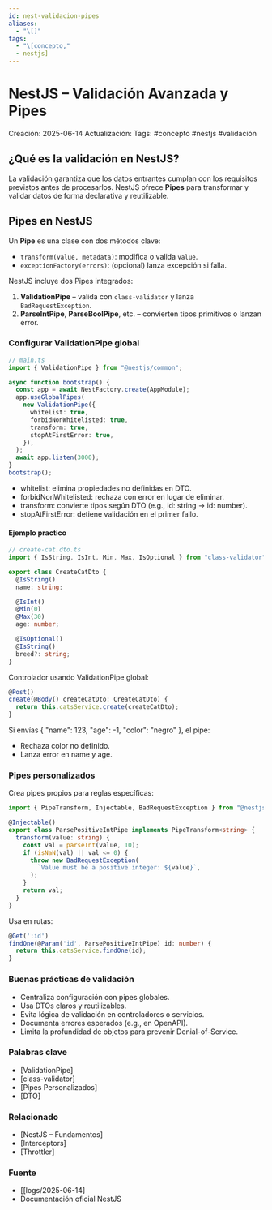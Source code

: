 ```yaml
---
id: nest-validacion-pipes
aliases:
  - "\[]"
tags:
  - "\[concepto,"
  - nestjs]
---
```


# NestJS – Validación Avanzada y Pipes

Creación: 2025-06-14
Actualización:
Tags: #concepto #nestjs #validación

## ¿Qué es la validación en NestJS?

La validación garantiza que los datos entrantes cumplan con los requisitos
previstos antes de procesarlos. NestJS ofrece **Pipes** para transformar y
validar datos de forma declarativa y reutilizable.

## Pipes en NestJS

Un **Pipe** es una clase con dos métodos clave:

- `transform(value, metadata)`: modifica o valida `value`.
- `exceptionFactory(errors)`: (opcional) lanza excepción si falla.

NestJS incluye dos Pipes integrados:

1. **ValidationPipe** – valida con `class-validator` y lanza
   `BadRequestException`.
2. **ParseIntPipe**, **ParseBoolPipe**, etc. – convierten tipos
   primitivos o lanzan error.

### Configurar ValidationPipe global

```ts
// main.ts
import { ValidationPipe } from "@nestjs/common";

async function bootstrap() {
  const app = await NestFactory.create(AppModule);
  app.useGlobalPipes(
    new ValidationPipe({
      whitelist: true,
      forbidNonWhitelisted: true,
      transform: true,
      stopAtFirstError: true,
    }),
  );
  await app.listen(3000);
}
bootstrap();
```

- whitelist: elimina propiedades no definidas en DTO.
- forbidNonWhitelisted: rechaza con error en lugar de eliminar.
- transform: convierte tipos según DTO (e.g., id: string → id: number).
- stopAtFirstError: detiene validación en el primer fallo.

#### Ejemplo practico

```ts
// create-cat.dto.ts
import { IsString, IsInt, Min, Max, IsOptional } from "class-validator";

export class CreateCatDto {
  @IsString()
  name: string;

  @IsInt()
  @Min(0)
  @Max(30)
  age: number;

  @IsOptional()
  @IsString()
  breed?: string;
}
```

Controlador usando ValidationPipe global:

```ts
@Post()
create(@Body() createCatDto: CreateCatDto) {
  return this.catsService.create(createCatDto);
}
```

Si envías { "name": 123, "age": -1, "color": "negro" }, el pipe:

- Rechaza color no definido.
- Lanza error en name y age.

### Pipes personalizados

Crea pipes propios para reglas específicas:

```ts
import { PipeTransform, Injectable, BadRequestException } from "@nestjs/common";

@Injectable()
export class ParsePositiveIntPipe implements PipeTransform<string> {
  transform(value: string) {
    const val = parseInt(value, 10);
    if (isNaN(val) || val <= 0) {
      throw new BadRequestException(
        `Value must be a positive integer: ${value}`,
      );
    }
    return val;
  }
}
```

Usa en rutas:

```ts
@Get(':id')
findOne(@Param('id', ParsePositiveIntPipe) id: number) {
  return this.catsService.findOne(id);
}

```

### Buenas prácticas de validación

- Centraliza configuración con pipes globales.
- Usa DTOs claros y reutilizables.
- Evita lógica de validación en controladores o servicios.
- Documenta errores esperados (e.g., en OpenAPI).
- Limita la profundidad de objetos para prevenir Denial-of-Service.

### Palabras clave

- [ValidationPipe]
- [class-validator]
- [Pipes Personalizados]
- [DTO]

### Relacionado

- [NestJS – Fundamentos]
- [Interceptors]
- [Throttler]

### Fuente

- [[logs/2025-06-14]
- Documentación oficial NestJS
